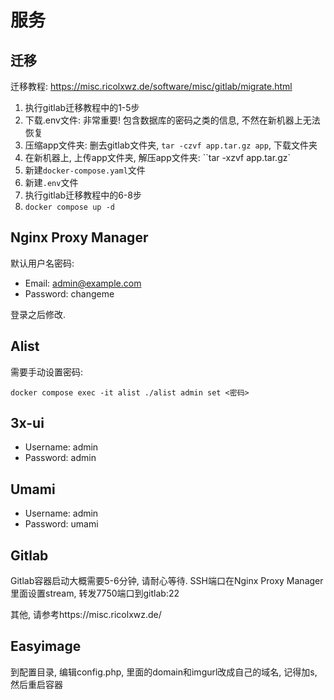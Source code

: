 # 服务

## 迁移

迁移教程: https://misc.ricolxwz.de/software/misc/gitlab/migrate.html

1. 执行gitlab迁移教程中的1-5步
2. 下载.env文件: 非常重要! 包含数据库的密码之类的信息, 不然在新机器上无法恢复
3. 压缩app文件夹: 删去gitlab文件夹, `tar -czvf app.tar.gz app`, 下载文件夹
4. 在新机器上, 上传app文件夹, 解压app文件夹: ``tar -xzvf app.tar.gz`
5. 新建`docker-compose.yaml`文件
6. 新建`.env`文件
7. 执行gitlab迁移教程中的6-8步
8. `docker compose up -d`

## Nginx Proxy Manager

默认用户名密码:

- Email:    admin@example.com
- Password: changeme

登录之后修改.

## Alist

需要手动设置密码:

```
docker compose exec -it alist ./alist admin set <密码>
```

## 3x-ui

- Username:    admin
- Password: admin

## Umami

- Username: admin
- Password: umami

## Gitlab

Gitlab容器启动大概需要5-6分钟, 请耐心等待. SSH端口在Nginx Proxy Manager里面设置stream, 转发7750端口到gitlab:22

其他, 请参考https://misc.ricolxwz.de/

## Easyimage

到配置目录, 编辑config.php, 里面的domain和imgurl改成自己的域名, 记得加s, 然后重启容器
